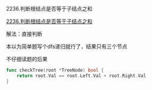 2236.判断根结点是否等于子结点之和

[2236.判断根结点是否等于子结点之和](https://leetcode.cn/problems/root-equals-sum-of-children/)



解法：直接判断

本以为简单题写个dfs递归就行了，结果只有三个节点

不仔细读题的后果



```go
func checkTree(root *TreeNode) bool {
	return root.Val == root.Left.Val + root.Right.Val
}
```
